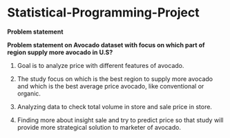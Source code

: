 # Statistical-Programming-Project


**Problem statement**

**Problem statement on Avocado dataset with focus on which part of region supply more avocado in U.S?**

1. Goal is to analyze price with different features of avocado.

2. The study focus on which is the best region to supply more avocado and which is the best average price avocado, like conventional or organic.

3. Analyzing data to check total volume in store and sale price in store.

4. Finding more about insight sale and try to predict price so that study will provide more strategical solution to marketer of avocado.















